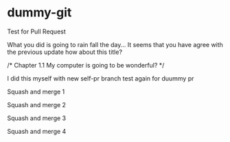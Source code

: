 # dummy-git
Test for Pull Request

What you did is going to rain fall the day...
It seems that you have agree with the previous update
how about this title?

/* Chapter 1.1 My computer is going to be wonderful? */

I did this myself with new self-pr branch
test again for duummy pr

Squash and merge 1

Squash and merge 2

Squash and merge 3

Squash and merge 4
